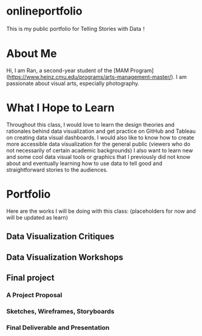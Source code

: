 # onlineportfolio
This is my public portfolio for Telling Stories with Data！
# About Me
Hi, I am Ran, a second-year student of the [MAM Program] (https://www.heinz.cmu.edu/programs/arts-management-master/). I am passionate about visual arts, especially photography. 
# What I Hope to Learn
Throughout this class, I would love to learn the design theories and rationales behind data visualization and get practice on GitHub and Tableau on creating data visual dashboards. I would also like to know how to create more accessible data visualization for the general public (viewers who do not necessarily of certain academic backgrounds) I also want to learn new and some cool data visual tools or graphics that I previously did not know about and eventually learning how to use data to tell good and straightforward stories to the audiences. 
# Portfolio
Here are the works I will be doing with this class: (placeholders for now and will be updated as learn)
## Data Visualization Critiques





## Data Visualization Workshops





## Final project





### A Project Proposal


### Sketches, Wireframes, Storyboards


### Final Deliverable and Presentation



